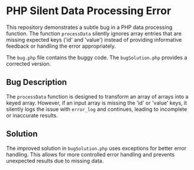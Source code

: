 # PHP Silent Data Processing Error

This repository demonstrates a subtle bug in a PHP data processing function. The function `processData` silently ignores array entries that are missing expected keys ('id' and 'value') instead of providing informative feedback or handling the error appropriately.

The `bug.php` file contains the buggy code. The `bugSolution.php` provides a corrected version.

## Bug Description
The `processData` function is designed to transform an array of arrays into a keyed array.  However, if an input array is missing the 'id' or 'value' keys, it silently logs the issue with `error_log` and continues, leading to incomplete or inaccurate results.

## Solution
The improved solution in `bugSolution.php` uses exceptions for better error handling. This allows for more controlled error handling and prevents unexpected results due to missing data.